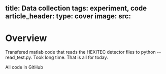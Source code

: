 title: Data collection
tags: experiment, code 
article_header:
  type: cover
  image:
    src: 
---

# Overview 
Transfered matlab code that reads the HEXITEC detector files to python -- read_test.py. Took long time. That is all for today. 

All code in GitHub





